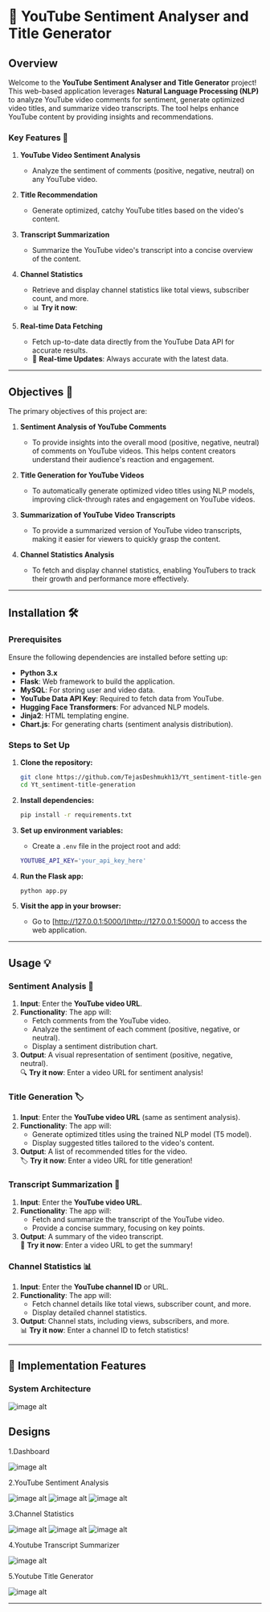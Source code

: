
# 🎥 **YouTube Sentiment Analyser and Title Generator** 

## **Overview**  
Welcome to the **YouTube Sentiment Analyser and Title Generator** project! This web-based application leverages **Natural Language Processing (NLP)** to analyze YouTube video comments for sentiment, generate optimized video titles, and summarize video transcripts. The tool helps enhance YouTube content by providing insights and recommendations.

### **Key Features** 🚀  
1. **YouTube Video Sentiment Analysis**  
   - Analyze the sentiment of comments (positive, negative, neutral) on any YouTube video.  

2. **Title Recommendation**  
   - Generate optimized, catchy YouTube titles based on the video's content.  

3. **Transcript Summarization**  
   - Summarize the YouTube video's transcript into a concise overview of the content.  

4. **Channel Statistics**  
   - Retrieve and display channel statistics like total views, subscriber count, and more.  
   - 📊 **Try it now**: 

5. **Real-time Data Fetching**  
   - Fetch up-to-date data directly from the YouTube Data API for accurate results.  
   - 🔄 **Real-time Updates**: Always accurate with the latest data.

---

## **Objectives** 🎯

The primary objectives of this project are:
1. **Sentiment Analysis of YouTube Comments**  
   - To provide insights into the overall mood (positive, negative, neutral) of comments on YouTube videos. This helps content creators understand their audience's reaction and engagement.
   
2. **Title Generation for YouTube Videos**  
   - To automatically generate optimized video titles using NLP models, improving click-through rates and engagement on YouTube videos.
   
3. **Summarization of YouTube Video Transcripts**  
   - To provide a summarized version of YouTube video transcripts, making it easier for viewers to quickly grasp the content.

4. **Channel Statistics Analysis**  
   - To fetch and display channel statistics, enabling YouTubers to track their growth and performance more effectively.

---

## **Installation** 🛠️

### **Prerequisites**  
Ensure the following dependencies are installed before setting up:
- **Python 3.x**
- **Flask**: Web framework to build the application.
- **MySQL**: For storing user and video data.
- **YouTube Data API Key**: Required to fetch data from YouTube.
- **Hugging Face Transformers**: For advanced NLP models.
- **Jinja2**: HTML templating engine.
- **Chart.js**: For generating charts (sentiment analysis distribution).

### **Steps to Set Up**

1. **Clone the repository:**
   ```bash
   git clone https://github.com/TejasDeshmukh13/Yt_sentiment-title-generation.git
   cd Yt_sentiment-title-generation
   ```

2. **Install dependencies:**
   ```bash
   pip install -r requirements.txt
   ```

3. **Set up environment variables:**
   - Create a `.env` file in the project root and add:
   ```bash
   YOUTUBE_API_KEY='your_api_key_here'
   ```

4. **Run the Flask app:**
   ```bash
   python app.py
   ```

5. **Visit the app in your browser:**
   - Go to [http://127.0.0.1:5000/](http://127.0.0.1:5000/) to access the web application.

---

## **Usage** 💡

### **Sentiment Analysis** 📝  
1. **Input**: Enter the **YouTube video URL**.  
2. **Functionality**: The app will:
   - Fetch comments from the YouTube video.
   - Analyze the sentiment of each comment (positive, negative, or neutral).
   - Display a sentiment distribution chart.
3. **Output**: A visual representation of sentiment (positive, negative, neutral).  
   🔍 **Try it now**: Enter a video URL for sentiment analysis!

### **Title Generation** 🏷️  
1. **Input**: Enter the **YouTube video URL** (same as sentiment analysis).  
2. **Functionality**: The app will:
   - Generate optimized titles using the trained NLP model (T5 model).
   - Display suggested titles tailored to the video's content.
3. **Output**: A list of recommended titles for the video.  
   🏷️ **Try it now**: Enter a video URL for title generation!

### **Transcript Summarization** 🧠  
1. **Input**: Enter the **YouTube video URL**.
2. **Functionality**: The app will:
   - Fetch and summarize the transcript of the YouTube video.
   - Provide a concise summary, focusing on key points.
3. **Output**: A summary of the video transcript.  
   🧠 **Try it now**: Enter a video URL to get the summary!

### **Channel Statistics** 📊  
1. **Input**: Enter the **YouTube channel ID** or URL.
2. **Functionality**: The app will:
   - Fetch channel details like total views, subscriber count, and more.
   - Display detailed channel statistics.
3. **Output**: Channel stats, including views, subscribers, and more.  
   📊 **Try it now**: Enter a channel ID to fetch statistics!

---

## **📂 Implementation Features** 

### **System Architecture** 

![image alt](https://github.com/TejasDeshmukh13/Yt_sentiment-title-generation/blob/565a8a5023ba8f14e380d7344b558e3a1381f2e2/senti/Picture1.png)


## **Designs**

1.Dashboard

![image alt](https://github.com/TejasDeshmukh13/Yt_sentiment-title-generation/blob/565a8a5023ba8f14e380d7344b558e3a1381f2e2/senti/Picture2.jpg)

2.YouTube Sentiment Analysis

![image alt](https://github.com/TejasDeshmukh13/Yt_sentiment-title-generation/blob/565a8a5023ba8f14e380d7344b558e3a1381f2e2/senti/Picture4.png)
![image alt](https://github.com/TejasDeshmukh13/Yt_sentiment-title-generation/blob/565a8a5023ba8f14e380d7344b558e3a1381f2e2/senti/Picture5.png)
![image alt](https://github.com/TejasDeshmukh13/Yt_sentiment-title-generation/blob/565a8a5023ba8f14e380d7344b558e3a1381f2e2/senti/Picture6.png)

3.Channel Statistics

![image alt](https://github.com/TejasDeshmukh13/Yt_sentiment-title-generation/blob/565a8a5023ba8f14e380d7344b558e3a1381f2e2/senti/Picture7.png)
![image alt](https://github.com/TejasDeshmukh13/Yt_sentiment-title-generation/blob/565a8a5023ba8f14e380d7344b558e3a1381f2e2/senti/Picture8.png)
![image alt](https://github.com/TejasDeshmukh13/Yt_sentiment-title-generation/blob/565a8a5023ba8f14e380d7344b558e3a1381f2e2/senti/Picture9.png)

4.Youtube Transcript Summarizer

![image alt](https://github.com/TejasDeshmukh13/Yt_sentiment-title-generation/blob/565a8a5023ba8f14e380d7344b558e3a1381f2e2/senti/Picture10.jpg)


5.Youtube Title Generator

![image alt](https://github.com/TejasDeshmukh13/Yt_sentiment-title-generation/blob/565a8a5023ba8f14e380d7344b558e3a1381f2e2/senti/Picture11.jpg)








---



